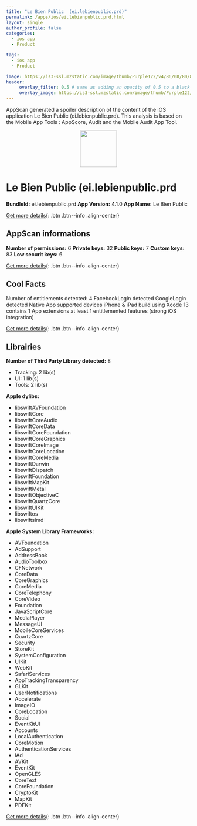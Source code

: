 ```yaml
---
title: "Le Bien Public  (ei.lebienpublic.prd)"
permalink: /apps/ios/ei.lebienpublic.prd.html
layout: single
author_profile: false
categories: 
  - ios app 
  - Product 

tags: 
  - ios app 
  - Product 

image: https://is3-ssl.mzstatic.com/image/thumb/Purple122/v4/86/08/80/86088060-c200-6448-0a68-6ddc319d1f1c/AppIcon-0-0-1x_U007emarketing-0-0-0-4-0-0-sRGB-0-0-0-GLES2_U002c0-512MB-85-220-0-0.png/512x512bb.jpg
header: 
     overlay_filter: 0.5 # same as adding an opacity of 0.5 to a black background
     overlay_image: https://is3-ssl.mzstatic.com/image/thumb/Purple122/v4/86/08/80/86088060-c200-6448-0a68-6ddc319d1f1c/AppIcon-0-0-1x_U007emarketing-0-0-0-4-0-0-sRGB-0-0-0-GLES2_U002c0-512MB-85-220-0-0.png/512x512bb.jpg
---
```

AppScan generated a spoiler description of the content of the iOS application Le Bien Public  (ei.lebienpublic.prd). This analysis is based on the Mobile App Tools : AppScore, Audit and the Mobile Audit App Tool.

  
  
<div style="text-align: center;"><img src="https://is3-ssl.mzstatic.com/image/thumb/Purple122/v4/86/08/80/86088060-c200-6448-0a68-6ddc319d1f1c/AppIcon-0-0-1x_U007emarketing-0-0-0-4-0-0-sRGB-0-0-0-GLES2_U002c0-512MB-85-220-0-0.png/512x512bb.jpg" width="100" height="100"></div>  
  
# Le Bien Public  (ei.lebienpublic.prd

**BundleId:** ei.lebienpublic.prd
**App Version:** 4.1.0
**App Name:** Le Bien Public 


[Get more details](/pricing.html){: .btn .btn--info .align-center}  
  
## AppScan informations 

**Number of permissions:** 6
**Private keys:** 32
**Public keys:** 7
**Custom keys:** 83
**Low securit keys:** 6
  
[Get more details](/pricing.html){: .btn .btn--info .align-center}

## Cool Facts

Number of entitlements detected: 4
FacebookLogin detected
GoogleLogin detected
Native App
supported devices iPhone & iPad
build using Xcode 13
contains 1 App extensions
at least 1 entitlemented features (strong iOS integration)
  
[Get more details](/pricing.html){: .btn .btn--info .align-center}

## Librairies 
**Number of Third Party Library detected:** 8
- Tracking: 2 lib(s)
- UI: 1 lib(s)
- Tools: 2 lib(s)

**Apple dylibs:**
- libswiftAVFoundation
- libswiftCore
- libswiftCoreAudio
- libswiftCoreData
- libswiftCoreFoundation
- libswiftCoreGraphics
- libswiftCoreImage
- libswiftCoreLocation
- libswiftCoreMedia
- libswiftDarwin
- libswiftDispatch
- libswiftFoundation
- libswiftMapKit
- libswiftMetal
- libswiftObjectiveC
- libswiftQuartzCore
- libswiftUIKit
- libswiftos
- libswiftsimd


**Apple System Library Frameworks:**
- AVFoundation
- AdSupport
- AddressBook
- AudioToolbox
- CFNetwork
- CoreData
- CoreGraphics
- CoreMedia
- CoreTelephony
- CoreVideo
- Foundation
- JavaScriptCore
- MediaPlayer
- MessageUI
- MobileCoreServices
- QuartzCore
- Security
- StoreKit
- SystemConfiguration
- UIKit
- WebKit
- SafariServices
- AppTrackingTransparency
- GLKit
- UserNotifications
- Accelerate
- ImageIO
- CoreLocation
- Social
- EventKitUI
- Accounts
- LocalAuthentication
- CoreMotion
- AuthenticationServices
- iAd
- AVKit
- EventKit
- OpenGLES
- CoreText
- CoreFoundation
- CryptoKit
- MapKit
- PDFKit


  
[Get more details](/pricing.html){: .btn .btn--info .align-center}

